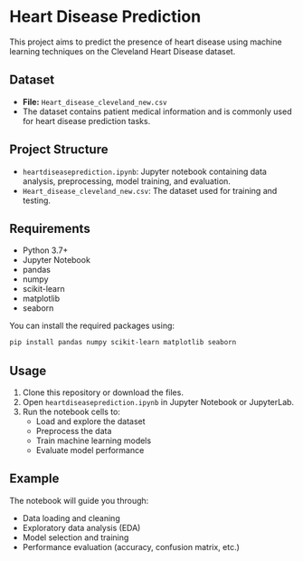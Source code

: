 # Heart Disease Prediction

This project aims to predict the presence of heart disease using machine learning techniques on the Cleveland Heart Disease dataset.

## Dataset
- **File:** `Heart_disease_cleveland_new.csv`
- The dataset contains patient medical information and is commonly used for heart disease prediction tasks.

## Project Structure
- `heartdiseaseprediction.ipynb`: Jupyter notebook containing data analysis, preprocessing, model training, and evaluation.
- `Heart_disease_cleveland_new.csv`: The dataset used for training and testing.

## Requirements
- Python 3.7+
- Jupyter Notebook
- pandas
- numpy
- scikit-learn
- matplotlib
- seaborn

You can install the required packages using:

```bash
pip install pandas numpy scikit-learn matplotlib seaborn
```

## Usage
1. Clone this repository or download the files.
2. Open `heartdiseaseprediction.ipynb` in Jupyter Notebook or JupyterLab.
3. Run the notebook cells to:
    - Load and explore the dataset
    - Preprocess the data
    - Train machine learning models
    - Evaluate model performance

## Example
The notebook will guide you through:
- Data loading and cleaning
- Exploratory data analysis (EDA)
- Model selection and training
- Performance evaluation (accuracy, confusion matrix, etc.)
